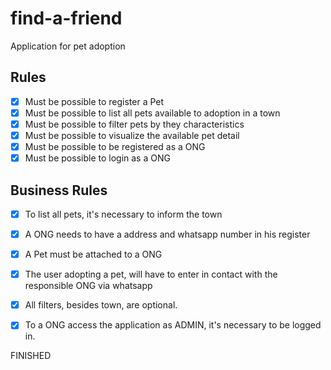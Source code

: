 # find-a-friend

Application for pet adoption

## Rules

- [x] Must be possible to register a Pet
- [x] Must be possible to list all pets available to adoption in a town
- [x] Must be possible to filter pets by they characteristics
- [x] Must be possible to visualize the available pet detail
- [x] Must be possible to be registered as a ONG
- [x] Must be possible to login as a ONG

## Business Rules

- [x] To list all pets, it's necessary to inform the town
- [x] A ONG needs to have a address and whatsapp number in his register
- [x] A Pet must be attached to a ONG
- [x] The user adopting a pet, will have to enter in contact with the responsible ONG via whatsapp
- [x] All filters, besides town, are optional.
- [x] To a ONG access the application as ADMIN, it's necessary to be logged in.


FINISHED
